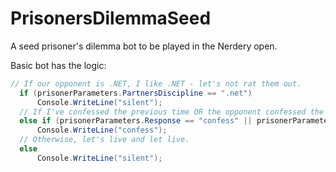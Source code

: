 # PrisonersDilemmaSeed
A seed prisoner's dilemma bot to be played in the Nerdery open.

Basic bot has the logic:

```c#
// If our opponent is .NET, I like .NET - let's not rat them out.
  if (prisonerParameters.PartnersDiscipline == ".net")
      Console.WriteLine("silent");
  // If I've confessed the previous time OR the opponent confessed the previous time, retaliate. We'll keep on retaliating forever.
  else if (prisonerParameters.Response == "confess" || prisonerParameters.PartnerPreviousResponse == "confess")
      Console.WriteLine("confess");
  // Otherwise, let's live and let live.
  else
      Console.WriteLine("silent");
```
